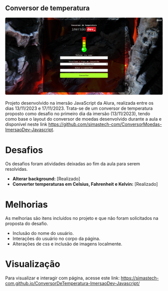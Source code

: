 ## Conversor de temperatura

<img src="https://github.com/simastech-com/ConversorDeTemperatura-ImersaoDev-Javascript/blob/main/img/splash.png" width="600">

Projeto desenvolvido na imersão JavaScript da Alura, realizada entre os dias 13/11/2023 e 17/11/2023. Trata-se de um conversor de temperatura proposto como desafio no primeiro dia da imersão (13/11/2023), tendo como base o layout do conversor de moedas desenvolvido durante a aula e disponível neste link https://github.com/simastech-com/ConversorMoedas-ImersaoDev-Javascript.

# Desafios
Os desafios foram atividades deixadas ao fim da aula para serem resolvidas.

<ul>
    <li><b>Alterar background:</b> [Realizado]</li>
    <li><b>Converter temperaturas em Celsius, Fahrenheit e Kelvin:</b> [Realizado]</li>
</ul>

# Melhorias
As melhorias são itens incluídos no projeto e que não foram solicitados na proposta do desafio.

<ul>
    <li>Inclusão do nome do usuário.</li>
    <li>Interações do usuário no corpo da página.</li>
    <li>Alterações de css e inclusão de imagens localmente.</li>
</ul>

# Visualização
Para visualizar e interagir com  página, acesse este link: https://simastech-com.github.io/ConversorDeTemperatura-ImersaoDev-Javascript/